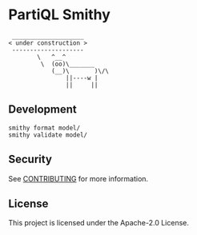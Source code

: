 # PartiQL Smithy

```
 ____________________ 
< under construction >
 -------------------- 
        \   ^__^
         \  (oo)\_______
            (__)\       )\/\
                ||----w |
                ||     ||
```

## Development

```
smithy format model/
smithy validate model/
```

## Security

See [CONTRIBUTING](CONTRIBUTING.md#security-issue-notifications) for more information.

## License

This project is licensed under the Apache-2.0 License.

